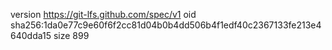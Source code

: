 version https://git-lfs.github.com/spec/v1
oid sha256:1da0e77c9e60f6f2cc81d04b0b4dd506b4f1edf40c2367133fe213e4640dda15
size 899
